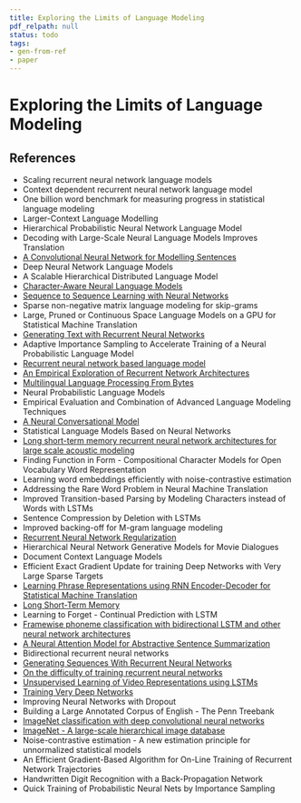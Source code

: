 ```yaml
---
title: Exploring the Limits of Language Modeling
pdf_relpath: null
status: todo
tags:
- gen-from-ref
- paper
---
```


# Exploring the Limits of Language Modeling

## References

- Scaling recurrent neural network language models
- Context dependent recurrent neural network language model
- One billion word benchmark for measuring progress in statistical language modeling
- Larger-Context Language Modelling
- Hierarchical Probabilistic Neural Network Language Model
- Decoding with Large-Scale Neural Language Models Improves Translation
- [A Convolutional Neural Network for Modelling Sentences](./a-convolutional-neural-network-for-modelling-sentences.md)
- Deep Neural Network Language Models
- A Scalable Hierarchical Distributed Language Model
- [Character-Aware Neural Language Models](./character-aware-neural-language-models.md)
- [Sequence to Sequence Learning with Neural Networks](./sequence-to-sequence-learning-with-neural-networks.md)
- Sparse non-negative matrix language modeling for skip-grams
- Large, Pruned or Continuous Space Language Models on a GPU for Statistical Machine Translation
- [Generating Text with Recurrent Neural Networks](./generating-text-with-recurrent-neural-networks.md)
- Adaptive Importance Sampling to Accelerate Training of a Neural Probabilistic Language Model
- [Recurrent neural network based language model](./recurrent-neural-network-based-language-model.md)
- [An Empirical Exploration of Recurrent Network Architectures](./an-empirical-exploration-of-recurrent-network-architectures.md)
- [Multilingual Language Processing From Bytes](./multilingual-language-processing-from-bytes.md)
- Neural Probabilistic Language Models
- Empirical Evaluation and Combination of Advanced Language Modeling Techniques
- [A Neural Conversational Model](./a-neural-conversational-model.md)
- Statistical Language Models Based on Neural Networks
- [Long short-term memory recurrent neural network architectures for large scale acoustic modeling](./long-short-term-memory-recurrent-neural-network-architectures-for-large-scale-acoustic-modeling.md)
- Finding Function in Form - Compositional Character Models for Open Vocabulary Word Representation
- Learning word embeddings efficiently with noise-contrastive estimation
- Addressing the Rare Word Problem in Neural Machine Translation
- Improved Transition-based Parsing by Modeling Characters instead of Words with LSTMs
- Sentence Compression by Deletion with LSTMs
- Improved backing-off for M-gram language modeling
- [Recurrent Neural Network Regularization](./recurrent-neural-network-regularization.md)
- Hierarchical Neural Network Generative Models for Movie Dialogues
- Document Context Language Models
- Efficient Exact Gradient Update for training Deep Networks with Very Large Sparse Targets
- [Learning Phrase Representations using RNN Encoder-Decoder for Statistical Machine Translation](./learning-phrase-representations-using-rnn-encoder-decoder-for-statistical-machine-translation.md)
- [Long Short-Term Memory](./long-short-term-memory.md)
- Learning to Forget - Continual Prediction with LSTM
- [Framewise phoneme classification with bidirectional LSTM and other neural network architectures](./framewise-phoneme-classification-with-bidirectional-lstm-and-other-neural-network-architectures.md)
- [A Neural Attention Model for Abstractive Sentence Summarization](./a-neural-attention-model-for-abstractive-sentence-summarization.md)
- Bidirectional recurrent neural networks
- [Generating Sequences With Recurrent Neural Networks](./generating-sequences-with-recurrent-neural-networks.md)
- [On the difficulty of training recurrent neural networks](./on-the-difficulty-of-training-recurrent-neural-networks.md)
- [Unsupervised Learning of Video Representations using LSTMs](./unsupervised-learning-of-video-representations-using-lstms.md)
- [Training Very Deep Networks](./training-very-deep-networks.md)
- Improving Neural Networks with Dropout
- Building a Large Annotated Corpus of English - The Penn Treebank
- [ImageNet classification with deep convolutional neural networks](./imagenet-classification-with-deep-convolutional-neural-networks.md)
- [ImageNet - A large-scale hierarchical image database](./imagenet-a-large-scale-hierarchical-image-database.md)
- Noise-contrastive estimation - A new estimation principle for unnormalized statistical models
- An Efficient Gradient-Based Algorithm for On-Line Training of Recurrent Network Trajectories
- Handwritten Digit Recognition with a Back-Propagation Network
- Quick Training of Probabilistic Neural Nets by Importance Sampling
